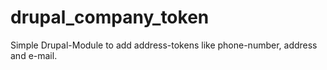 # drupal_company_token

Simple Drupal-Module to add address-tokens like phone-number, address and e-mail.
